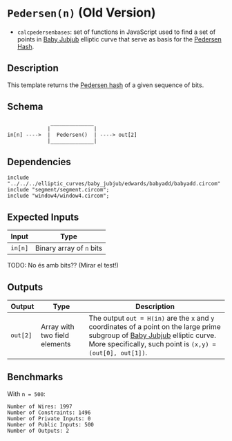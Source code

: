 # `Pedersen(n)` (Old Version)

- `calcpedersenbases`: set of functions in JavaScript used to find a set of points in [Baby Jubjub](https://github.com/barryWhiteHat/baby_jubjub) elliptic curve that serve as basis for the [Pedersen Hash](https://github.com/zcash/zcash/issues/2234).


## Description

This template returns the [Pedersen hash](https://github.com/iden3/circomlib/tree/organization/doc/pedersen_hash.md) of a given sequence of bits. 

<!--
    The Zcash designers introduced a new 256-bit hash functioncalled Pedersen hash [28, p.134], which is effectively a vectorized Pedersen com-mitment in elliptic curve groups with short vector elements. For the claimed128-bit security level, it utilizes 869 constraints per 516-bit message chunks,thus having 1.7 constraints per bit, whereas ourPoseidoninstances use from0.2 to 0.45 constraints per bit, depending on the underlying prime field. [Poseidon]
-->

## Schema

```
              ______________     
             |              |
in[n] ---->  |  Pedersen()  | ----> out[2]
             |______________|     
```

## Dependencies

```
include "../../../elliptic_curves/baby_jubjub/edwards/babyadd/babyadd.circom"
include "segment/segment.circom";
include "window4/window4.circom";
```

## Expected Inputs

| Input         | Type                      |
| ------------- | -------------             |
| `in[n]`       | Binary array of `n` bits  |

TODO: No és amb bits?? (Mirar el test!)

## Outputs

| Output        | Type                          | Description         |      
| ------------- | -------------                 | -------------       | 
| `out[2]`      | Array with two field elements | The output `out = H(in)` are the `x` and `y` coordinates of a point on the large prime subgroup of [Baby Jubjub](https://github.com/ethereum/EIPs/pull/2494) elliptic curve. More specifically, such point is `(x,y) = (out[0], out[1])`. |

## Benchmarks 

With `n = 500`:
```
Number of Wires: 1997
Number of Constraints: 1496
Number of Private Inputs: 0
Number of Public Inputs: 500
Number of Outputs: 2
```
